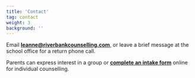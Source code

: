 ```yaml
---
title: 'Contact'
tag: contact
weight: 3
background: ''
---
```



Email [**leanne@riverbankcounselling.com**](mailto:leanne@riverbankcounselling.com), or leave a brief message at the school office for a return phone call.

Parents can express interest in a group or [**complete an intake form**](https://docs.google.com/forms/d/e/1FAIpQLSdznalQhN2Yf4anjTjI2IMHbK6H0S7yuOgF2HbwXe_zYvwK5Q/viewform?usp=sf_link) online for individual counselling.
